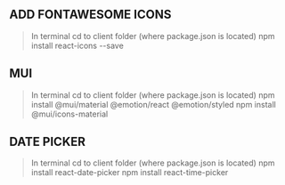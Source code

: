 ## ADD FONTAWESOME ICONS
> In terminal
  > cd to client folder (where package.json is located)
    npm install react-icons --save

## MUI
> In terminal
  > cd to client folder (where package.json is located)
    npm install @mui/material @emotion/react @emotion/styled
    npm install @mui/icons-material

## DATE PICKER
> In terminal
  > cd to client folder (where package.json is located)
    npm install react-date-picker
    npm install react-time-picker